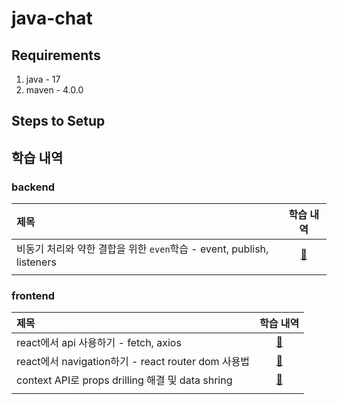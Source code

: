 # java-chat

## Requirements
1. java - 17
2. maven - 4.0.0

## Steps to Setup


## 학습 내역
### backend
|제목|학습 내역|
|:--|:--:|
|비동기 처리와 약한 결합을 위한 `even`학습 - event, publish, listeners|[📖](./backend/docs/study/event.md)|
|||

### frontend
|제목|학습 내역|
|:--|:--:|
|react에서 api 사용하기 - fetch, axios|[📖](./frontend/docs/fetch-data-from-api.md)|
|react에서 navigation하기 - react router dom 사용법|[📖](./frontend/docs/router.md)|
|context API로 props drilling 해결 및 data shring|[📖](./frontend/docs/context.md)|
|||